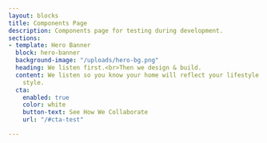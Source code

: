 ```yaml
---
layout: blocks
title: Components Page
description: Components page for testing during development.
sections:
- template: Hero Banner
  block: hero-banner
  background-image: "/uploads/hero-bg.png"
  heading: We listen first.<br>Then we design & build.
  content: We listen so you know your home will reflect your lifestyle and design
    style.
  cta:
    enabled: true
    color: white
    button-text: See How We Collaborate
    url: "/#cta-test"

---
```

